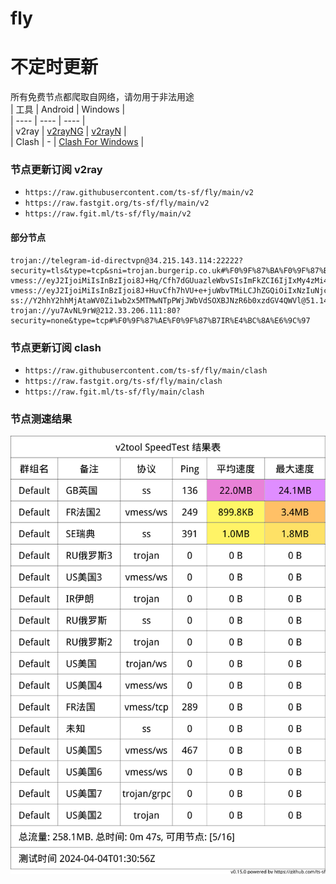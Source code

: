 # fly
# 不定时更新
所有免费节点都爬取自网络，请勿用于非法用途  
|  工具  | Android  | Windows  |  
|  ----  | ----   | ----  |  
| v2ray  | [v2rayNG](https://github.com/2dust/v2rayNG/releases) | [v2rayN](https://github.com/2dust/v2rayN/releases) |  
| Clash  | - | [Clash For Windows](https://github.com/2dust/clashN/releases) | 
  
### 节点更新订阅  v2ray
- `https://raw.githubusercontent.com/ts-sf/fly/main/v2`  
- `https://raw.fastgit.org/ts-sf/fly/main/v2`  
- `https://raw.fgit.ml/ts-sf/fly/main/v2`  
#### 部分节点  
``` 
trojan://telegram-id-directvpn@34.215.143.114:22222?security=tls&type=tcp&sni=trojan.burgerip.co.uk#%F0%9F%87%BA%F0%9F%87%B8US%E7%BE%8E%E5%9B%BD2
vmess://eyJ2IjoiMiIsInBzIjoi8J+Hq/Cfh7dGUuazleWbvSIsImFkZCI6IjIxMy4zMi42My4xNzYiLCJwb3J0IjoiMzU4NiIsImlkIjoiYWNiYTg0NjAtNmM4NS00ZDY3LThmNzQtNWE1MWRhNWU4MzkzIiwiYWlkIjoiMCIsInNjeSI6ImNoYWNoYTIwLXBvbHkxMzA1IiwibmV0IjoidGNwIiwidHlwZSI6Imh0dHAiLCJob3N0IjoienVsYS5pciIsInBhdGgiOiIvT1VJcHh3d210cEpHSVd6cmFXN2RsNSIsInRscyI6IiIsInNuaSI6IiIsInRlc3RfbmFtZSI6IkZS5rOV5Zu9In0=
vmess://eyJ2IjoiMiIsInBzIjoi8J+HuvCfh7hVU+e+juWbvTMiLCJhZGQiOiIxNzIuNjcuMTMwLjE0MCIsInBvcnQiOiIyMDgyIiwiaWQiOiIxMTJhYzM2Zi0zZjUzLTRlMjYtODM3MS1kMjVjMDI4ZTFiOWEiLCJhaWQiOiIwIiwic2N5IjoiYXV0byIsIm5ldCI6IndzIiwidHlwZSI6Im5vbmUiLCJob3N0IjoiczFjLnYyLnYwMDFzc3MueHl6IiwicGF0aCI6Ii8iLCJ0bHMiOiIiLCJzbmkiOiIiLCJ0ZXN0X25hbWUiOiJVU+e+juWbvTMifQ==
ss://Y2hhY2hhMjAtaWV0Zi1wb2x5MTMwNTpPWjJWbVdSOXBJNzR6b0xzdGV4QWVl@51.140.37.163:34417#%F0%9F%87%AC%F0%9F%87%A7GB%E8%8B%B1%E5%9B%BD%208.2MB%2Fs
trojan://yu7AvNL9rW@212.33.206.111:80?security=none&type=tcp#%F0%9F%87%AE%F0%9F%87%B7IR%E4%BC%8A%E6%9C%97
```
### 节点更新订阅  clash
- `https://raw.githubusercontent.com/ts-sf/fly/main/clash`  
- `https://raw.fastgit.org/ts-sf/fly/main/clash`  
- `https://raw.fgit.ml/ts-sf/fly/main/clash`  

### 节点测速结果
![image](traffic.png)
